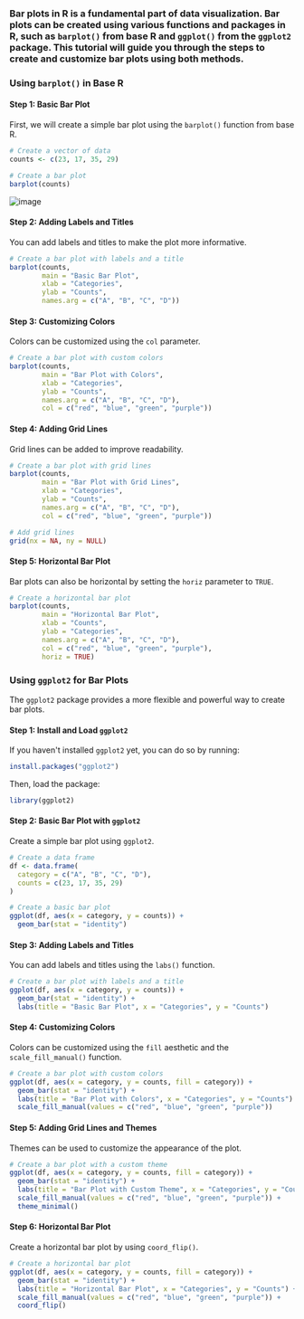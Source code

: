 ### Bar plots in R is a fundamental part of data visualization. Bar plots can be created using various functions and packages in R, such as `barplot()` from base R and `ggplot()` from the `ggplot2` package. This tutorial will guide you through the steps to create and customize bar plots using both methods.

### Using `barplot()` in Base R

#### Step 1: Basic Bar Plot

First, we will create a simple bar plot using the `barplot()` function from base R.

```r
# Create a vector of data
counts <- c(23, 17, 35, 29)

# Create a bar plot
barplot(counts)
```
![image](https://github.com/Pankaj-Str/R-Programming-Tutorial/assets/36913690/0d121ef6-3898-4270-9ab1-587b67f50c54)

#### Step 2: Adding Labels and Titles

You can add labels and titles to make the plot more informative.

```r
# Create a bar plot with labels and a title
barplot(counts, 
        main = "Basic Bar Plot", 
        xlab = "Categories", 
        ylab = "Counts", 
        names.arg = c("A", "B", "C", "D"))
```

#### Step 3: Customizing Colors

Colors can be customized using the `col` parameter.

```r
# Create a bar plot with custom colors
barplot(counts, 
        main = "Bar Plot with Colors", 
        xlab = "Categories", 
        ylab = "Counts", 
        names.arg = c("A", "B", "C", "D"), 
        col = c("red", "blue", "green", "purple"))
```

#### Step 4: Adding Grid Lines

Grid lines can be added to improve readability.

```r
# Create a bar plot with grid lines
barplot(counts, 
        main = "Bar Plot with Grid Lines", 
        xlab = "Categories", 
        ylab = "Counts", 
        names.arg = c("A", "B", "C", "D"), 
        col = c("red", "blue", "green", "purple"))

# Add grid lines
grid(nx = NA, ny = NULL)
```

#### Step 5: Horizontal Bar Plot

Bar plots can also be horizontal by setting the `horiz` parameter to `TRUE`.

```r
# Create a horizontal bar plot
barplot(counts, 
        main = "Horizontal Bar Plot", 
        xlab = "Counts", 
        ylab = "Categories", 
        names.arg = c("A", "B", "C", "D"), 
        col = c("red", "blue", "green", "purple"), 
        horiz = TRUE)
```

### Using `ggplot2` for Bar Plots

The `ggplot2` package provides a more flexible and powerful way to create bar plots.

#### Step 1: Install and Load `ggplot2`

If you haven't installed `ggplot2` yet, you can do so by running:

```r
install.packages("ggplot2")
```

Then, load the package:

```r
library(ggplot2)
```

#### Step 2: Basic Bar Plot with `ggplot2`

Create a simple bar plot using `ggplot2`.

```r
# Create a data frame
df <- data.frame(
  category = c("A", "B", "C", "D"),
  counts = c(23, 17, 35, 29)
)

# Create a basic bar plot
ggplot(df, aes(x = category, y = counts)) +
  geom_bar(stat = "identity")
```

#### Step 3: Adding Labels and Titles

You can add labels and titles using the `labs()` function.

```r
# Create a bar plot with labels and a title
ggplot(df, aes(x = category, y = counts)) +
  geom_bar(stat = "identity") +
  labs(title = "Basic Bar Plot", x = "Categories", y = "Counts")
```

#### Step 4: Customizing Colors

Colors can be customized using the `fill` aesthetic and the `scale_fill_manual()` function.

```r
# Create a bar plot with custom colors
ggplot(df, aes(x = category, y = counts, fill = category)) +
  geom_bar(stat = "identity") +
  labs(title = "Bar Plot with Colors", x = "Categories", y = "Counts") +
  scale_fill_manual(values = c("red", "blue", "green", "purple"))
```

#### Step 5: Adding Grid Lines and Themes

Themes can be used to customize the appearance of the plot.

```r
# Create a bar plot with a custom theme
ggplot(df, aes(x = category, y = counts, fill = category)) +
  geom_bar(stat = "identity") +
  labs(title = "Bar Plot with Custom Theme", x = "Categories", y = "Counts") +
  scale_fill_manual(values = c("red", "blue", "green", "purple")) +
  theme_minimal()
```

#### Step 6: Horizontal Bar Plot

Create a horizontal bar plot by using `coord_flip()`.

```r
# Create a horizontal bar plot
ggplot(df, aes(x = category, y = counts, fill = category)) +
  geom_bar(stat = "identity") +
  labs(title = "Horizontal Bar Plot", x = "Categories", y = "Counts") +
  scale_fill_manual(values = c("red", "blue", "green", "purple")) +
  coord_flip()
```

